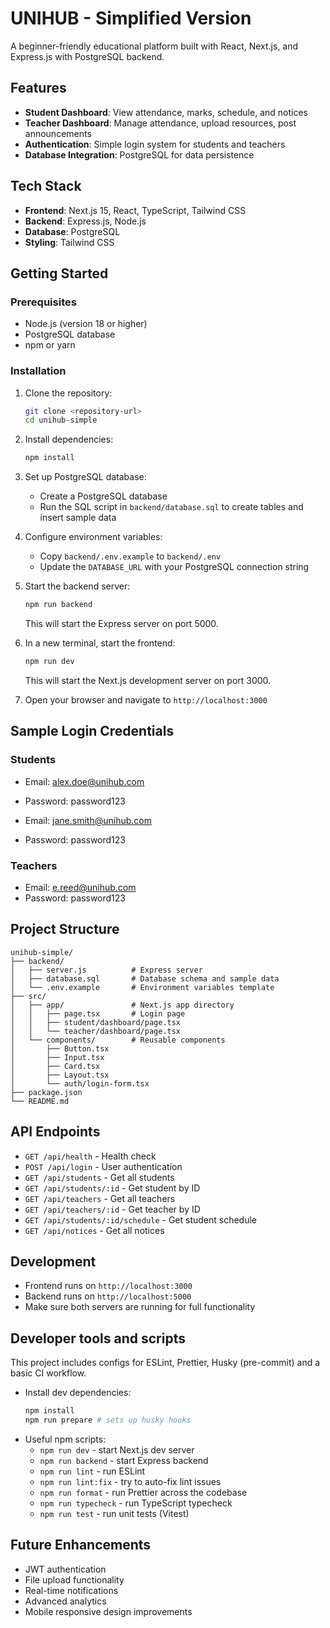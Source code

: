 # UNIHUB - Simplified Version

A beginner-friendly educational platform built with React, Next.js, and Express.js with PostgreSQL backend.

## Features

- **Student Dashboard**: View attendance, marks, schedule, and notices
- **Teacher Dashboard**: Manage attendance, upload resources, post announcements
- **Authentication**: Simple login system for students and teachers
- **Database Integration**: PostgreSQL for data persistence

## Tech Stack

- **Frontend**: Next.js 15, React, TypeScript, Tailwind CSS
- **Backend**: Express.js, Node.js
- **Database**: PostgreSQL
- **Styling**: Tailwind CSS

## Getting Started

### Prerequisites

- Node.js (version 18 or higher)
- PostgreSQL database
- npm or yarn

### Installation

1. Clone the repository:

   ```bash
   git clone <repository-url>
   cd unihub-simple
   ```

2. Install dependencies:

   ```bash
   npm install
   ```

3. Set up PostgreSQL database:
   - Create a PostgreSQL database
   - Run the SQL script in `backend/database.sql` to create tables and insert sample data

4. Configure environment variables:
   - Copy `backend/.env.example` to `backend/.env`
   - Update the `DATABASE_URL` with your PostgreSQL connection string

5. Start the backend server:

   ```bash
   npm run backend
   ```

   This will start the Express server on port 5000.

6. In a new terminal, start the frontend:

   ```bash
   npm run dev
   ```

   This will start the Next.js development server on port 3000.

7. Open your browser and navigate to `http://localhost:3000`

## Sample Login Credentials

### Students

- Email: alex.doe@unihub.com
- Password: password123

- Email: jane.smith@unihub.com
- Password: password123

### Teachers

- Email: e.reed@unihub.com
- Password: password123

## Project Structure

```
unihub-simple/
├── backend/
│   ├── server.js          # Express server
│   ├── database.sql       # Database schema and sample data
│   └── .env.example       # Environment variables template
├── src/
│   ├── app/               # Next.js app directory
│   │   ├── page.tsx       # Login page
│   │   ├── student/dashboard/page.tsx
│   │   └── teacher/dashboard/page.tsx
│   └── components/        # Reusable components
│       ├── Button.tsx
│       ├── Input.tsx
│       ├── Card.tsx
│       ├── Layout.tsx
│       └── auth/login-form.tsx
├── package.json
└── README.md
```

## API Endpoints

- `GET /api/health` - Health check
- `POST /api/login` - User authentication
- `GET /api/students` - Get all students
- `GET /api/students/:id` - Get student by ID
- `GET /api/teachers` - Get all teachers
- `GET /api/teachers/:id` - Get teacher by ID
- `GET /api/students/:id/schedule` - Get student schedule
- `GET /api/notices` - Get all notices

## Development

- Frontend runs on `http://localhost:3000`
- Backend runs on `http://localhost:5000`
- Make sure both servers are running for full functionality

## Developer tools and scripts

This project includes configs for ESLint, Prettier, Husky (pre-commit) and a basic CI workflow.

- Install dev dependencies:
  ```bash
  npm install
  npm run prepare # sets up husky hooks
  ```
- Useful npm scripts:
  - `npm run dev` - start Next.js dev server
  - `npm run backend` - start Express backend
  - `npm run lint` - run ESLint
  - `npm run lint:fix` - try to auto-fix lint issues
  - `npm run format` - run Prettier across the codebase
  - `npm run typecheck` - run TypeScript typecheck
  - `npm run test` - run unit tests (Vitest)

## Future Enhancements

- JWT authentication
- File upload functionality
- Real-time notifications
- Advanced analytics
- Mobile responsive design improvements
